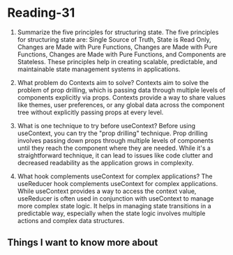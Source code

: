 # Reading-31


1. Summarize the five principles for structuring state.
The five principles for structuring state are: Single Source of Truth, State is Read Only, Changes are Made with Pure Functions, Changes are Made with Pure Functions, Changes are Made with Pure Functions, and Components are Stateless. These principles help in creating scalable, predictable, and maintainable state management systems in applications.

2. What problem do Contexts aim to solve?
Contexts aim to solve the problem of prop drilling, which is passing data through multiple levels of components explicitly via props. Contexts provide a way to share values like themes, user preferences, or any global data across the component tree without explicitly passing props at every level.

3. What is one technique to try before useContext?
Before using useContext, you can try the "prop drilling" technique. Prop drilling involves passing down props through multiple levels of components until they reach the component where they are needed. While it's a straightforward technique, it can lead to issues like code clutter and decreased readability as the application grows in complexity.

4. What hook complements useContext for complex applications?
The useReducer hook complements useContext for complex applications. While useContext provides a way to access the context value, useReducer is often used in conjunction with useContext to manage more complex state logic. It helps in managing state transitions in a predictable way, especially when the state logic involves multiple actions and complex data structures.

## Things I want to know more about

